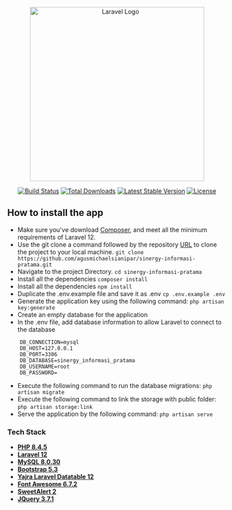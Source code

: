 <p align="center"><a href="https://laravel.com" target="_blank"><img src="https://raw.githubusercontent.com/laravel/art/master/logo-lockup/5%20SVG/2%20CMYK/1%20Full%20Color/laravel-logolockup-cmyk-red.svg" width="400" alt="Laravel Logo"></a></p>

<p align="center">
<a href="https://github.com/laravel/framework/actions"><img src="https://github.com/laravel/framework/workflows/tests/badge.svg" alt="Build Status"></a>
<a href="https://packagist.org/packages/laravel/framework"><img src="https://img.shields.io/packagist/dt/laravel/framework" alt="Total Downloads"></a>
<a href="https://packagist.org/packages/laravel/framework"><img src="https://img.shields.io/packagist/v/laravel/framework" alt="Latest Stable Version"></a>
<a href="https://packagist.org/packages/laravel/framework"><img src="https://img.shields.io/packagist/l/laravel/framework" alt="License"></a>
</p>

## How to install the app

-   Make sure you've download [Composer](https://getcomposer.org/download/), and meet all the minimum requirements of Laravel 12.
-   Use the git clone a command followed by the repository [URL](https://github.com/agusmichaelsianipar/sinergy-informasi-pratama.git) to clone the project to your local machine.
    `git clone https://github.com/agusmichaelsianipar/sinergy-informasi-pratama.git`
-   Navigate to the project Directory.
    `cd sinergy-informasi-pratama`
-   Install all the dependencies
    `composer install`
-   Install all the dependencies
    `npm install`
-   Duplicate the .env.example file and save it as .env
    `cp .env.example .env`
-   Generate the application key using the following command:
    `php artisan key:generate`
-   Create an empty database for the application
-   In the .env file, add database information to allow Laravel to connect to the database

```
    DB_CONNECTION=mysql
    DB_HOST=127.0.0.1
    DB_PORT=3306
    DB_DATABASE=sinergy_informasi_pratama
    DB_USERNAME=root
    DB_PASSWORD=
```

-   Execute the following command to run the database migrations:
    `php artisan migrate`
-   Execute the following command to link the storage with public folder:
    `php artisan storage:link`
-   Serve the application by the following command:
    `php artisan serve`

### Tech Stack

-   **[PHP 8.4.5](https://www.php.net/releases/8.4/en.php)**
-   **[Laravel 12](https://laravel.com/docs/12.x/releases)**
-   **[MySQL 8.0.30](https://dev.mysql.com/doc/relnotes/mysql/8.0/en/)**
-   **[Bootstrap 5.3](https://getbootstrap.com/docs/5.3/getting-started/introduction/)**
-   **[Yajra Laravel Datatable 12](https://yajrabox.com/docs/laravel-datatables/12.0/)**
-   **[Font Awesome 6.7.2](https://docs.fontawesome.com/)**
-   **[SweetAlert 2](https://sweetalert2.github.io/)**
-   **[JQuery 3.7.1](https://releases.jquery.com/)**
